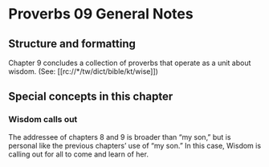 # Proverbs 09 General Notes
## Structure and formatting

Chapter 9 concludes a collection of proverbs that operate as a unit about wisdom. (See: [[rc://*/tw/dict/bible/kt/wise]])

## Special concepts in this chapter

### Wisdom calls out

The addressee of chapters 8 and 9 is broader than “my son,” but is personal like the previous chapters’ use of “my son.” In this case, Wisdom is calling out for all to come and learn of her.